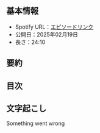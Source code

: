 ## **基本情報**

- Spotify URL：[エピソードリンク](https://open.spotify.com/episode/20zb7nilFPEUZ2d9fgStNY?si=2SZUTz49Q-i69A5piL_N3Q&context=spotify%3Aplaylist%3A37i9dQZF1FgnTBfUlzkeKt&nd=1&dlsi=7e43b1b252fa421c)
- 公開日：2025年02月19日
- 長さ：24:10

## **要約**



## **目次**



## **文字起こし**

Something went wrong
